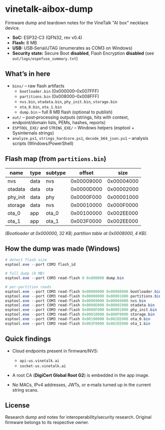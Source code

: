 
# vinetalk-aibox-dump

Firmware dump and teardown notes for the VineTalk "AI box" necklace device.

- **SoC:** ESP32‑C3 (QFN32, rev v0.4)  
- **Flash:** 8 MB  
- **USB:** USB‑Serial/JTAG (enumerates as COM3 on Windows)  
- **Security state:** Secure Boot **disabled**, Flash Encryption **disabled** (see `out/logs/espefuse_summary.txt`)

## What’s in here

- `bins/` – raw flash artifacts
  - `bootloader.bin` (0x000000–0x007FFF)
  - `partitions.bin` (0x008000–0x008FFF)
  - `nvs.bin`, `otadata.bin`, `phy_init.bin`, `storage.bin`
  - `ota_0.bin`, `ota_1.bin`
  - `dump.bin` – full 8 MB flash (optional to publish)
- `out/` – post‑processing outputs (strings, hits with context, endpoint/domain lists, PEMs, hashes, reports)
- `ESPTOOL_EXE/` and `STRING_EXE/` – Windows helpers (esptool + Sysinternals strings)
- `analyze.ps1`, `strings_hardcore.ps1`, `decode_b64_json.ps1` – analysis scripts (Windows/PowerShell)

## Flash map (from `partitions.bin`)

| name      | type | subtype | offset     | size       |
| --------- | ---- | ------- | ---------- | ---------- |
| nvs       | data | nvs     | 0x00009000 | 0x00004000 |
| otadata   | data | ota     | 0x0000D000 | 0x00002000 |
| phy\_init | data | phy     | 0x0000F000 | 0x00001000 |
| storage   | data | nvs     | 0x00010000 | 0x000F0000 |
| ota\_0    | app  | ota\_0  | 0x00100000 | 0x002EE000 |
| ota\_1    | app  | ota\_1  | 0x003F0000 | 0x002EE000 |

*(Bootloader at 0x000000, 32 KB; partition table at 0x0008000, 4 KB).*

## How the dump was made (Windows)

```powershell
# detect flash size
esptool.exe --port COM3 flash_id

# full dump (8 MB)
esptool.exe --port COM3 read-flash 0 0x800000 dump.bin

# per-partition reads
esptool.exe --port COM3 read-flash 0x00000000 0x00008000 bootloader.bin
esptool.exe --port COM3 read-flash 0x00008000 0x00001000 partitions.bin
esptool.exe --port COM3 read-flash 0x00009000 0x00004000 nvs.bin
esptool.exe --port COM3 read-flash 0x0000D000 0x00002000 otadata.bin
esptool.exe --port COM3 read-flash 0x0000F000 0x00001000 phy_init.bin
esptool.exe --port COM3 read-flash 0x00010000 0x000F0000 storage.bin
esptool.exe --port COM3 read-flash 0x00100000 0x002EE000 ota_0.bin
esptool.exe --port COM3 read-flash 0x003F0000 0x002EE000 ota_1.bin
````

## Quick findings

* Cloud endpoints present in firmware/NVS:

  * `api-us.vinetalk.ai`
  * `socket-us.vinetalk.ai`
* A root CA (**DigiCert Global Root G2**) is embedded in the app image.
* No MACs, IPv4 addresses, JWTs, or e‑mails turned up in the current string scans.

## License

Research dump and notes for interoperability/security research. Original firmware belongs to its respective owner.
